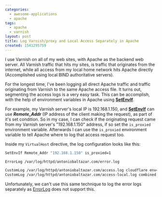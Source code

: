 ```yaml
---
categories:
  - awesome-applications
  - apache
tags:
  - apache
  - varnish
layout: post
title: Log Varnish/proxy and Local Access Separately in Apache
created: 1541295759
---
```


I use Varnish on all of my web sites, with Apache as the backend web server. All Varnish traffic that hits my sites, is traffic that originates from the internet, while all access from my local home network hits Apache directly (Accomplished using local BIND authoritative servers).

For the longest time, I've been logging all direct Apache traffic and traffic originating from Varnish to the same Apache access file. It turns out, segmenting the access logs is a very easy task. This can be accomplish, with the help of environment variables in Apache using **<a href="https://httpd.apache.org/docs/trunk/mod/mod_setenvif.html" target="_blank">SetEnvIf</a>**.

For example, my Varnish server's local IP is 192.168.1.150, and **<a href="https://httpd.apache.org/docs/trunk/mod/mod_setenvif.html" target="_blank">SetEnvIf</a>** can use **_Remote_Addr_** (IP address of the client making the request), as part of it's set condition. So in my case, I can check if the originating request came from my Varnish server's "192.168.1.150" address, if so set the `is_proxied` environment variable. Afterwards I can use the `is_proxied` environment variable to tell Apache where to log that access request too.

Inside my `VirtualHost` directive, the log configuration looks like this:
```bash
SetEnvIf Remote_Addr "192.168.1.150" is_proxied=1

ErrorLog /var/log/httpd/antoniobaltazar.com/error.log

CustomLog /var/log/httpd/antoniobaltazar.com/access.log cloudflare env=is_proxied
CustomLog /var/log/httpd/antoniobaltazar.com/access-local.log combined
```

Unfortunately, we can't use this same technique to log the error logs separately as <a href="https://httpd.apache.org/docs/2.4/logs.html" target="_blank">ErrorLog</a> does not support this.
